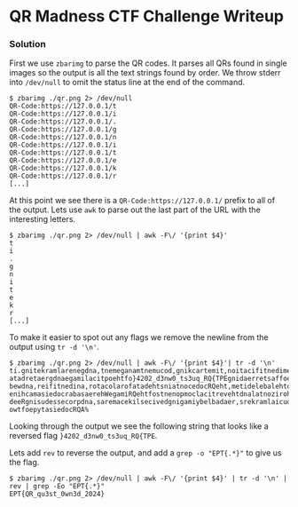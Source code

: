 QR Madness CTF Challenge Writeup
================================

### Solution

First we use `zbarimg` to parse the QR codes. It parses all QRs found in single
images so the output is all the text strings found by order. We throw stderr
into `/dev/null` to omit the status line at the end of the command.

```shell
$ zbarimg ./qr.png 2> /dev/null
QR-Code:https://127.0.0.1/t
QR-Code:https://127.0.0.1/i
QR-Code:https://127.0.0.1/.
QR-Code:https://127.0.0.1/g
QR-Code:https://127.0.0.1/n
QR-Code:https://127.0.0.1/i
QR-Code:https://127.0.0.1/t
QR-Code:https://127.0.0.1/e
QR-Code:https://127.0.0.1/k
QR-Code:https://127.0.0.1/r
[...]
```

At this point we see there is a `QR-Code:https://127.0.0.1/` prefix to all of
the output. Lets use `awk` to parse out the last part of the URL with the
interesting letters.

```shell
$ zbarimg ./qr.png 2> /dev/null | awk -F\/ '{print $4}'
t
i
.
g
n
i
t
e
k
r
[...]
```

To make it easier to spot out any flags we remove the newline from the output
using `tr -d '\n'`.

```shell
$ zbarimg ./qr.png 2> /dev/null | awk -F\/ '{print $4}'| tr -d '\n'
ti.gnitekramlarenegdna,tnemeganamtnemucod,gnikcartemit,noitacifitnedimeti,gnikcarttcudorpsahcussnoitacilppaniyticapacegarots-atadretaergdnaegamilacitpoehtfo}4202_d3nw0_ts3uq_RQ{TPEgnidaerretsaffoesuacebyrtsudnielibomotuaehtdnoyebdeilppasawmetsysgnilebalRQeht,sedocrabCPUdradnatsotderapmoC.ijnak)vi(dna,yranibroetyb)iii(,ciremunahpla)ii(,ciremun)I(:gnidocnefosedomdezidradnatsruofesusedocRQ,yltneiciffeataderotsoT.gnikcart-bewdna,reifitnedina,rotacolarofatadehtsniatnocedocRQeht,metidelebalehtotcificepsnoitamrofnisniatnoctahtegamilacitpoelbadaer-enihcamasiedocrabasaerehWegamiRQehtfostnenopmoclacitrevehtdnalatnozirohehthtobnitneserperatahtsnrettapmorfdetcartxenehteraatadderiuqerehT.deterpretniyletairporppaebnacegamiehtlitnunoitcerrocrorrenomoloS–deeRgnisudessecorpdna,saremacekilsecivedgnigamiybelbadaer,srekramlaicudifhtiwdnuorgkcabetihwanoserauqskcalbserutaeftI.strapelibomotuagnillebalrofevaWosneDynapmocesenapaJyb,4991nidetnevni,edocrabxirtamlanoisnemid-owtfoepytasiedocRQA% 
```

Looking through the output we see the following string that looks like a
reversed flag `}4202_d3nw0_ts3uq_RQ{TPE`.

Lets add `rev` to reverse the output, and add a `grep -o "EPT{.*}"` to give us the flag.

```shell
$ zbarimg ./qr.png 2> /dev/null | awk -F\/ '{print $4}' | tr -d '\n' | rev | grep -Eo "EPT{.*}"
EPT{QR_qu3st_0wn3d_2024}
```
